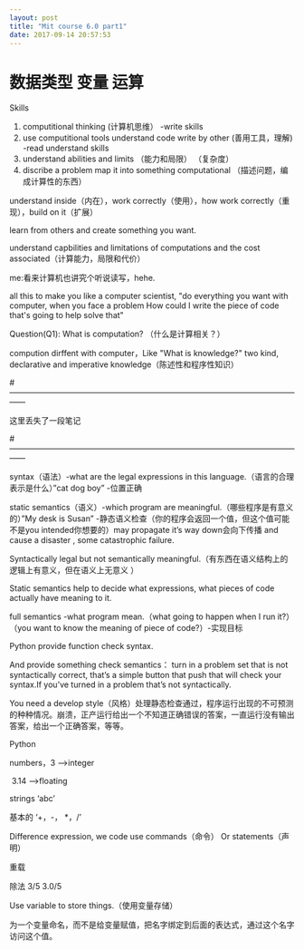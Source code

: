 ```yaml
---
layout: post
title: "Mit course 6.0 part1"
date: 2017-09-14 20:57:53
---
```


# 数据类型 变量 运算

Skills

1. computitional thinking  (计算机思维）  -write skills
2. use computitional tools understand code write by other  (善用工具，理解) -read understand skills
3. understand abilities and limits （能力和局限） （复杂度）
4. discribe a problem map it into something computational （描述问题，编成计算性的东西）

understand inside（内在），work correctly（使用），how work correctly（重现），build on it（扩展）

learn from others and create something you want. 

understand capbilities and limitations of computations and the cost associated（计算能力，局限和代价）

me:看来计算机也讲究个听说读写，hehe.

all this to make you like a computer scientist, "do everything you want with computer, when you face a problem How could I write the piece of code that's going to help solve that"

Question(Q1): What is computation? （什么是计算相关？）

compution dirffent with computer，Like "What is knowledge?" two kind, declarative and imperative knowledge（陈述性和程序性知识）

\# ——————————————————————————————————————

这里丢失了一段笔记

\# ——————————————————————————————————————

syntax（语法）-what are the legal expressions in this language.（语言的合理表示是什么）”cat dog boy” -位置正确

static semantics（语义）-which program are meaningful.（哪些程序是有意义的）”My desk is Susan”  -静态语义检查（你的程序会返回一个值，但这个值可能不是you intended你想要的）may propagate it’s way down会向下传播 and cause a  disaster , some catastrophic failure.

Syntactically legal but not semantically meaningful.（有东西在语义结构上的逻辑上有意义，但在语义上无意义 ）

Static semantics help to decide what expressions, what pieces of code actually have meaning to it.

full semantics -what program mean.（what going to happen when I run it?）（you want to know the meaning of piece of code?）-实现目标

Python provide function check syntax.

And provide something check semantics： turn in a problem set that is not syntactically correct, that’s a simple button that push that will check your syntax.If you’ve turned in a problem that’s not syntactically.

You need a develop style（风格）处理静态检查通过，程序运行出现的不可预测的种种情况。崩溃，正产运行给出一个不知道正确错误的答案，一直运行没有输出答案，给出一个正确答案，等等。

Python

numbers，3 —>integer

​                 3.14 —>floating

strings ‘abc’

基本的 ‘+，-， *，/’

Difference expression, we code use commands（命令） Or statements（声明）

重载

除法 3/5 3.0/5

Use variable to store things.（使用变量存储）

为一个变量命名，而不是给变量赋值，把名字绑定到后面的表达式，通过这个名字访问这个值。
